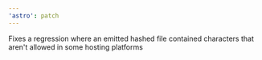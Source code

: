```yaml
---
'astro': patch
---
```


Fixes a regression where an emitted hashed file contained characters that aren't allowed in some hosting platforms
